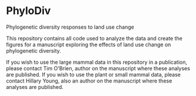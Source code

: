 # PhyloDiv

Phylogenetic diversity responses to land use change

This repository contains all code used to analyze the data and create the
figures for a manuscript exploring the effects of land use change on 
phylogenetic diversity.

If you wish to use the large mammal data in this repository in a publication, please contact Tim O'Brien, author on the manuscript where these analyses are published. If you wish to use the plant or small mammal data, please contact Hillary Young, also an author on the manuscript where these analyses are published.
